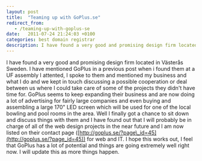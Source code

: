 ```yaml
---
layout: post
title:  "Teaming up with GoPlus.se"
redirect_from:
   - /teaming-up-with-goplus-se
date:   2011-07-24 21:24:03 +0100
categories: best domain registrar
description: I have found a very good and promising design firm located in Västerås Sweden. I have mentioned GoPlus in a previous post when i found them at a UF...
---
```


I have found a very good and promising design firm located in Västerås Sweden. I have mentioned GoPlus in a previous post when i found them at a UF assembly I attented, I spoke to them and mentioned my business and what I do and we kept in touch discussing a possible cooperation or deal between us where I could take care of some of the projects they didn't have time for. GoPlus seems to keep expanding their business and are now doing a lot of advertising for fairly large companies and even buying and assembling a large 170" LED screen which will be used for one of the local bowling and pool rooms in the area. Well I finally got a chance to sit down and discuss things with them and I have found out that I will probably be in charge of all of the web design projects in the near future and I am now listed on their contact page ([http://goplus.se/?page\_id=45](http://goplus.se/?page_id=45)) for web and IT. I hope this works out, I feel that GoPlus has a lot of potential and things are going extremely well right now. I will update this as more things happen.